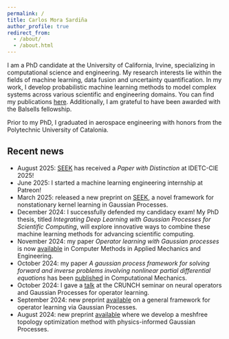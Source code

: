 ```yaml
---
permalink: /
title: Carlos Mora Sardiña
author_profile: true
redirect_from: 
  - /about/
  - /about.html
---
```


I am a PhD candidate at the University of California, Irvine, specializing in computational science and engineering. My research interests lie within the fields of machine learning, data fusion and uncertainty quantification. In my work, I develop probabilistic machine learning methods to model complex systems across various scientific and engineering domains. You can find my publications [here](https://cmorasar.github.io/publications-talks/). Additionally, I am grateful to have been awarded with the Balsells fellowship. 

Prior to my PhD, I graduated in aerospace engineering with honors from the Polytechnic University of Catalonia. 

## Recent news
- August 2025: [SEEK](https://arxiv.org/abs/2503.14785) has received a *Paper with Distinction* at IDETC-CIE 2025!
- June 2025: I started a machine learning engineering internship at Patreon!
- March 2025: released a new preprint on [SEEK](https://arxiv.org/abs/2503.14785), a novel framework for nonstationary kernel learning in Gaussian Processes.
- December 2024: I successfully defended my candidacy exam! My PhD thesis, titled _Integrating Deep Learning with Gaussian Processes for Scientific Computing_, will explore innovative ways to combine these machine learning methods for advancing scientific computing. 
- November 2024: my paper _Operator learning with Gaussian processes_ is now [available](https://www.sciencedirect.com/science/article/pii/S0045782524008351) in Computer Methods in Applied Mechanics and Engineering.
- October 2024: my paper _A gaussian process framework for solving forward and inverse problems involving nonlinear partial differential equations_ has been [published](https://link.springer.com/article/10.1007/s00466-024-02559-0) in Computational Mechanics.
- October 2024: I gave a [talk](https://www.youtube.com/watch?v=yFAxA6vPECA&t=3s) at the CRUNCH seminar on neural operators and Gaussian Processes for operator learning. 
- September 2024: new preprint [available](https://arxiv.org/abs/2409.04538) on a general framework for operator learning via Gaussian Processes.
- August 2024: new preprint [available](https://arxiv.org/abs/2401.03492) where we develop a meshfree topology optimization method with physics-informed Gaussian Processes.

<!-- 
July 2024: the paper _GP+: A Python library for kernel-based learning via Gaussian processes_ is now [available](https://www.sciencedirect.com/science/article/pii/S0965997824000930) in Advances in Engineering Software.
May 2024: I presented my research on _Operator learning via neural networks with kernel-weighted corrective residuals_ at EMI/PMC 2024.
 January 2024: new preprint [available](https://arxiv.org/abs/2401.03492) on a novel machine learning method for PDE solving.
- December 2023: new preprint [available](https://arxiv.org/abs/2312.07694) on _GP+: A Python Library for Kernel-based learning via Gaussian Processes_.
- October 2023: my paper _Probabilistic neural data fusion for learning from an arbitrary number of multi-fidelity data sets_ has been [published](https://www.sciencedirect.com/science/article/pii/S0045782523003316) in Computer Methods in Applied Mechanics and Engineering.
- July 2023: I presented my work on _Data Fusion Under Multiple Uncertainty Sources via Multi-Fidelity Bayesian Networks_ at the 17th U.S. National Congress on Computational Mechanics.
- July 2023: I gave a talk on _Probabilistic neural data fusion for learning from an arbitrary number of multi-fidelity data sets_ at the Sandia Machine Learning and Deep Learning Workshop.
-->